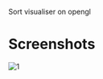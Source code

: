 Sort visualiser on opengl

# Screenshots 
![1](https://user-images.githubusercontent.com/59207221/152548059-953ce034-8fab-4025-a11b-40b08054ab71.png)
